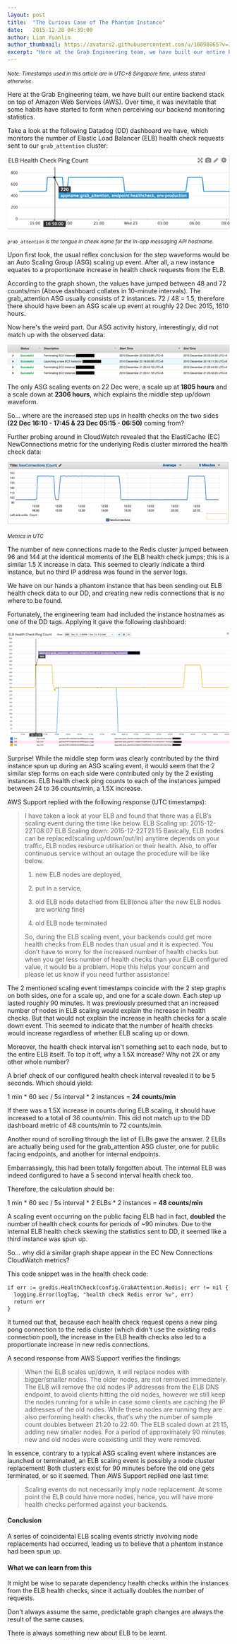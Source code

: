 ```yaml
---
layout: post
title:  "The Curious Case of The Phantom Instance"
date:   2015-12-28 04:39:00
author: Lian Yuanlin
author_thumbnail: https://avatars2.githubusercontent.com/u/10098065?v=3&s=400
excerpt: "Here at the Grab Engineering team, we have built our entire backend stack on top of Amazon Web Services (AWS). Over time, it was inevitable that some habits have started to form when perceiving our backend monitoring statistics."
---
```

<small>_Note: Timestamps used in this article are in UTC+8 Singapore time, unless stated otherwise._</small>

Here at the Grab Engineering team, we have built our entire backend stack on top of Amazon Web Services (AWS). Over time, it was inevitable that some habits have started to form when perceiving our backend monitoring statistics.

Take a look at the following Datadog (DD) dashboard we have, which monitors the number of Elastic Load Balancer (ELB) health check requests sent to our `grab_attention` cluster:

![Grab Attention Health Check](/img/phantom-instance/ga-health-check.png)

<small>_`grab_attention` is the tongue in cheek name for the in-app messaging API hostname._</small>

Upon first look, the usual reflex conclusion for the step waveforms would be an Auto Scaling Group (ASG) scaling up event. After all, a new instance equates to a proportionate increase in health check requests from the ELB.

According to the graph shown, the values have jumped between 48 and 72 counts/min (Above dashboard collates in 10-minute intervals). The grab_attention ASG usually consists of 2 instances. 72 / 48 = 1.5, therefore there should have been an ASG scale up event at roughly 22 Dec 2015, 1610 hours.

Now here's the weird part. Our ASG activity history, interestingly, did not match up with the observed data:

![Grab Attention Auto Scaling Group](/img/phantom-instance/ga-asg.png)

The only ASG scaling events on 22 Dec were, a scale up at **1805 hours** and a scale down at **2306 hours**, which explains the middle step up/down waveform.

So... where are the increased step ups in health checks on the two sides **(22 Dec 16:10 - 17:45 & 23 Dec 05:15 - 06:50)** coming from?

Further probing around in CloudWatch revealed that the ElastiCache (EC) NewConnections metric for the underlying Redis cluster mirrored the health check data:

![Grab Attention ElastiCache](/img/phantom-instance/ga-ec.png)

<small>_Metrics in UTC_</small>

The number of new connections made to the Redis cluster jumped between 96 and 144 at the identical moments of the ELB health check jumps; this is a similar 1.5 X increase in data. This seemed to clearly indicate a third instance, but no third IP address was found in the server logs.

We have on our hands a phantom instance that has been sending out ELB health check data to our DD, and creating new redis connections that is no where to be found.

Fortunately, the engineering team had included the instance hostnames as one of the DD tags. Applying it gave the following dashboard:

![Grab Attention Datadog](/img/phantom-instance/ga-dd.png)

Surprise! While the middle step form was clearly contributed by the third instance spun up during an ASG scaling event, it would seem that the 2 similar step forms on each side were contributed only by the 2 existing instances. ELB health check ping counts to each of the instances jumped between 24 to 36 counts/min, a 1.5X increase.

AWS Support replied with the following response (UTC timestamps):

> I have taken a look at your ELB and found that there was a ELB’s scaling event during the time like below. ELB Scaling up: 2015-12-22T08:07 ELB Scaling down: 2015-12-22T21:15 Basically, ELB nodes can be replaced(scaling up/down/out/in) anytime depends on your traffic, ELB nodes resource utilisation or their health. Also, to offer continuous service without an outage the procedure will be like below.
>
> 1) new ELB nodes are deployed,
>
> 2) put in a service,
>
> 3) old ELB node detached from ELB(once after the new ELB nodes are working fine)
>
> 4) old ELB node terminated
>
> So, during the ELB scaling event, your backends could get more health checks from ELB nodes than usual and it is expected. You don’t have to worry for the increased number of health checks but when you get less number of health checks than your ELB configured value, it would be a problem. Hope this helps your concern and please let us know if you need further assistance!

The 2 mentioned scaling event timestamps coincide with the 2 step graphs on both sides, one for a scale up, and one for a scale down. Each step up lasted roughly 90 minutes. It was previously presumed that an increased number of nodes in ELB scaling would explain the increase in health checks. But that would not explain the increase in health checks for a scale down event. This seemed to indicate that the number of health checks would increase regardless of whether ELB scaling up or down.

Moreover, the health check interval isn't something set to each node, but to the entire ELB itself. To top it off, why a 1.5X increase? Why not 2X or any other whole number?

A brief check of our configured health check interval revealed it to be 5 seconds. Which should yield:

1 min * 60 sec / 5s interval * 2 instances = **24 counts/min**

If there was a 1.5X increase in counts during ELB scaling, it should have increased to a total of 36 counts/min. This did not match up to the DD dashboard metric of 48 counts/min to 72 counts/min.

Another round of scrolling through the list of ELBs gave the answer. 2 ELBs are actually being used for the grab_attention ASG cluster, one for public facing endpoints, and another for internal endpoints.

Embarrassingly, this had been totally forgotten about. The internal ELB was indeed configured to have a 5 second interval health check too.

Therefore, the calculation should be:

1 min * 60 sec / 5s interval * 2 ELBs * 2 instances = **48 counts/min**

A scaling event occurring on the public facing ELB had in fact, **doubled** the number of health check counts for periods of ~90 minutes. Due to the internal ELB health check skewing the statistics sent to DD, it seemed like a third instance was spun up.

So... why did a similar graph shape appear in the EC New Connections CloudWatch metrics?

This code snippet was in the health check code:

~~~
if err := gredis.HealthCheck(config.GrabAttention.Redis); err != nil {
  logging.Error(logTag, "health check Redis error %v", err)
  return err
}
~~~

It turned out that, because each health check request opens a new ping pong connection to the redis cluster (which didn't use the existing redis connection pool), the increase in the ELB health checks also led to a proportionate increase in new redis connections.

A second response from AWS Support verifies the findings:

> When the ELB scales up/down, it will replace nodes with bigger/smaller nodes. The older nodes, are not removed immediately. The ELB will remove the old nodes IP addresses from the ELB DNS endpoint, to avoid clients hitting the old nodes, however we still keep the nodes running for a while in case some clients are caching the IP addresses of the old nodes. While these nodes are running they are also performing health checks, that's why the number of sample count doubles between 21:20 to 22:40. The ELB scaled down at 21:15, adding new smaller nodes. For a period of approximately 90 minutes new and old nodes were coexisting until they were removed.

In essence, contrary to a typical ASG scaling event where instances are launched or terminated, an ELB scaling event is possibly a node cluster replacement! Both clusters exist for 90 minutes before the old one gets terminated, or so it seemed. Then AWS Support replied one last time:

> Scaling events do not necessarily imply node replacement. At some point the ELB could have more nodes, hence, you will have more health checks performed against your backends.

#### Conclusion
A series of coincidental ELB scaling events strictly involving node replacements had occurred, leading us to believe that a phantom instance had been spun up.

#### What we can learn from this
It might be wise to separate dependency health checks within the instances from the ELB health checks, since it actually doubles the number of requests.

Don't always assume the same, predictable graph changes are always the result of the same causes.

There is always something new about ELB to be learnt.
